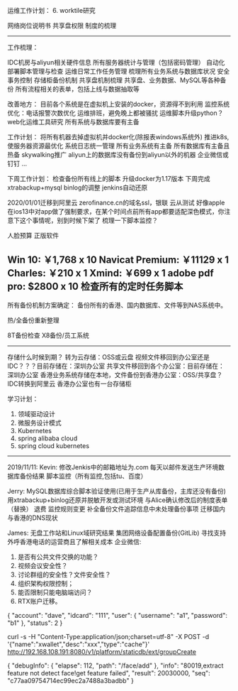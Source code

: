 运维工作计划：
6. worktile研究

网络岗位说明书
共享盘权限
制度的梳理

--------------------------------------------------
工作梳理：

IDC机房与aliyun相关硬件信息
所有服务器统计与管理（包括密码管理）
自动化部署脚本管理与检查
运维日常工作任务管理
梳理所有业务系统与数据库状况
安全事务控制
存储柜备份机制
共享盘机制梳理
共享盘、业务数据、MySQL等各种备份
所有流程相关的表单，包括上线与数据抽取等

改善地方：
目前各个系统是在虚拟机上安装的docker，资源得不到利用
监控系统优化：电话报警次数优化
运维排班，避免晚上都被骚扰
运维脚本升级python？
web化运维工具研究
所有系统与数据库要有主备

工作计划：
将所有机器去掉虚拟机并docker化(除报表windows系统外)
推进k8s, 使服务器资源最优化
系统日志统一管理
所有业务系统有主备
所有数据库有主备且热备
skywalking推广
aliyun上的数据库没有备份到aliyun以外的机器
企业微信或钉钉
...


下周工作计划：
检查备份所有线上的脚本
升级docker为1.17版本
下周完成xtrabackup+mysql binlog的调整
jenkins自动还原

2020/01/01迁移到阿里云
zerofinance.cn的域名ssl，银联
云从测试
好像apple在ios13中对app做了强制要求，在某个时间点前所有app都要适配深色模式，你注意下这个事情呢，别到时候下架了
梳理一下脚本监控？

人脸预算
正版软件

Win 10:             ￥1,768 x 10
Navicat Premium:    ￥11129 x 1
Charles:            ￥210 x 1
Xmind:              ￥699 x 1
adobe pdf pro:      $2800 x 10
检查所有的定时任务脚本
---------------------------------------------------
所有备份机制方案确定：
备份所有的香港、国内数据库、文件等到NAS系统中。


热/全备份重新整理

8T备份检查
X8备份/员工系统

-------------------------------------------------------
存储什么时候到期？
转为云存储：OSS或云盘
视频文件移回到办公室还是IDC？？？目前存储在：深圳办公室
共享文件移回到各个办公室：目前存储在：深圳办公室
香港业务系统存储在本地，文件备份到香港办公室：OSS/共享盘？
IDC转换到阿里云
香港办公室也有一台存储柜

学习计划：
1. 领域驱动设计
2. 微服务设计模式
3. Kubernetes
4. spring alibaba cloud
5. spring cloud kubernetes

--------------------------------
2019/11/11:
Kevin:
修改Jenkis中的邮箱地址为.com
每天以邮件发送生产环境数据库备份结果
脚本监控（所有监控,包括tu、百度）

Jerry:
MySQL数据库综合脚本验证使用(已用于生产从库备份，主库还没有备份)
用xtrabackup+binlog还原并脱敏开发或测试环境
与Alice确认修改后的制度表单（替换）
退费
监控规则变更
补全备份文件追踪信息中未处理备份事项
迁移国内与香港的DNS现状

James:
无盘工作站和Linux域研究结果
集团网络设备配置备份(GitLib)
寻找支持外呼香港电话的运营商且了解相关成本
企业微信:
1. 是否有公共文件交换的功能？
2. 视频会议安全性？
3. 讨论群组的安全性？文件安全性？
4. 组织架构权限控制；
5. 能否限制只能电脑端访问？
6. RTX账户迁移。


{
    "account": "dave",
    "idcard": "111",
    "user": {
      "username": "a1",
      "password": "b1"
    },
    "status": 2
}

curl -s -H "Content-Type:application/json;charset=utf-8" -X POST -d '{"name":"xwallet","desc":"xxx","type":"cache"}' http://192.168.108.191:8080/v1/platform/staticdb/ext/groupCreate

{
  "debugInfo": {
    "elapse": 112,
    "path": "/face/add"
  },
  "info": "80019,extract feature not detect face!get feature failed",
  "result": 20030000,
  "seq": "c77aa09754714ec99ec2a7488a3badbb"
}